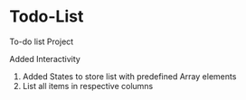 # Todo-List
To-do list Project 

Added Interactivity
1. Added States to store list with predefined Array elements
2. List all items in respective columns
